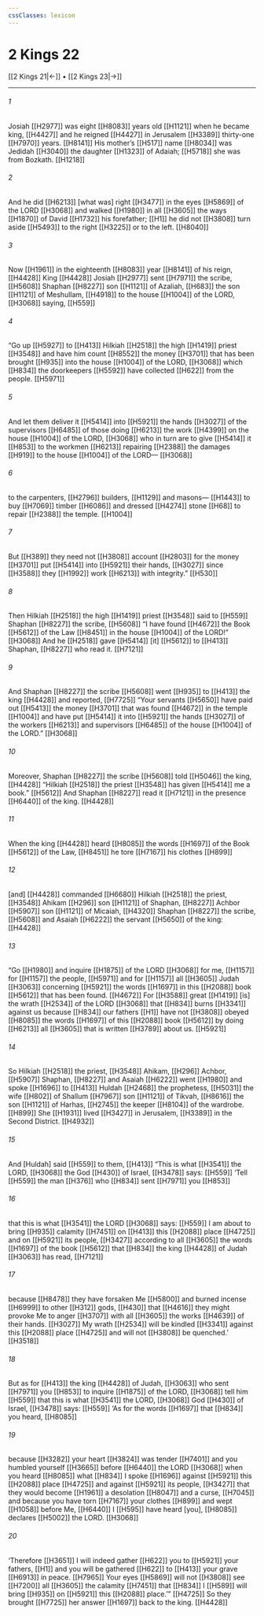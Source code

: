 ```yaml
---
cssClasses: lexicon
---
```


# 2 Kings 22

[[2 Kings 21|←]] • [[2 Kings 23|→]]

---

###### 1
Josiah [[H2977]] was eight [[H8083]] years old [[H1121]] when he became king, [[H4427]] and he reigned [[H4427]] in Jerusalem [[H3389]] thirty-one [[H7970]] years. [[H8141]] His mother’s [[H517]] name [[H8034]] was Jedidah [[H3040]] the daughter [[H1323]] of Adaiah; [[H5718]] she was from Bozkath. [[H1218]]

###### 2
And he did [[H6213]] [what was] right [[H3477]] in the eyes [[H5869]] of the LORD [[H3068]] and walked [[H1980]] in all [[H3605]] the ways [[H1870]] of David [[H1732]] his forefather; [[H1]] he did not [[H3808]] turn aside [[H5493]] to the right [[H3225]] or to the left. [[H8040]]

###### 3
Now [[H1961]] in the eighteenth [[H8083]] year [[H8141]] of his reign, [[H4428]] King [[H4428]] Josiah [[H2977]] sent [[H7971]] the scribe, [[H5608]] Shaphan [[H8227]] son [[H1121]] of Azaliah, [[H683]] the son [[H1121]] of Meshullam, [[H4918]] to the house [[H1004]] of the LORD, [[H3068]] saying, [[H559]]

###### 4
“Go up [[H5927]] to [[H413]] Hilkiah [[H2518]] the high [[H1419]] priest [[H3548]] and have him count [[H8552]] the money [[H3701]] that has been brought [[H935]] into the house [[H1004]] of the LORD, [[H3068]] which [[H834]] the doorkeepers [[H5592]] have collected [[H622]] from the people. [[H5971]]

###### 5
And let them deliver it [[H5414]] into [[H5921]] the hands [[H3027]] of the supervisors [[H6485]] of those doing [[H6213]] the work [[H4399]] on the house [[H1004]] of the LORD, [[H3068]] who in turn are to give [[H5414]] it [[H853]] to the workmen [[H6213]] repairing [[H2388]] the damages [[H919]] to the house [[H1004]] of the LORD— [[H3068]]

###### 6
to the carpenters, [[H2796]] builders, [[H1129]] and masons— [[H1443]] to buy [[H7069]] timber [[H6086]] and dressed [[H4274]] stone [[H68]] to repair [[H2388]] the temple. [[H1004]]

###### 7
But [[H389]] they need not [[H3808]] account [[H2803]] for the money [[H3701]] put [[H5414]] into [[H5921]] their hands, [[H3027]] since [[H3588]] they [[H1992]] work [[H6213]] with integrity.” [[H530]]

###### 8
Then Hilkiah [[H2518]] the high [[H1419]] priest [[H3548]] said to [[H559]] Shaphan [[H8227]] the scribe, [[H5608]] “I have found [[H4672]] the Book [[H5612]] of the Law [[H8451]] in the house [[H1004]] of the LORD!” [[H3068]] And he [[H2518]] gave [[H5414]] [it] [[H5612]] to [[H413]] Shaphan, [[H8227]] who read it. [[H7121]]

###### 9
And Shaphan [[H8227]] the scribe [[H5608]] went [[H935]] to [[H413]] the king [[H4428]] and reported, [[H7725]] “Your servants [[H5650]] have paid out [[H5413]] the money [[H3701]] that was found [[H4672]] in the temple [[H1004]] and have put [[H5414]] it into [[H5921]] the hands [[H3027]] of the workers [[H6213]] and supervisors [[H6485]] of the house [[H1004]] of the LORD.” [[H3068]]

###### 10
Moreover, Shaphan [[H8227]] the scribe [[H5608]] told [[H5046]] the king, [[H4428]] “Hilkiah [[H2518]] the priest [[H3548]] has given [[H5414]] me  a book.” [[H5612]] And Shaphan [[H8227]] read it [[H7121]] in the presence [[H6440]] of the king. [[H4428]]

###### 11
When the king [[H4428]] heard [[H8085]] the words [[H1697]] of the Book [[H5612]] of the Law, [[H8451]] he tore [[H7167]] his clothes [[H899]]

###### 12
[and] [[H4428]] commanded [[H6680]] Hilkiah [[H2518]] the priest, [[H3548]] Ahikam [[H296]] son [[H1121]] of Shaphan, [[H8227]] Achbor [[H5907]] son [[H1121]] of Micaiah, [[H4320]] Shaphan [[H8227]] the scribe, [[H5608]] and Asaiah [[H6222]] the servant [[H5650]] of the king: [[H4428]]

###### 13
“Go [[H1980]] and inquire [[H1875]] of the LORD [[H3068]] for me, [[H1157]] for [[H1157]] the people, [[H5971]] and for [[H1157]] all [[H3605]] Judah [[H3063]] concerning [[H5921]] the words [[H1697]] in this [[H2088]] book [[H5612]] that has been found. [[H4672]] For [[H3588]] great [[H1419]] [is] the wrath [[H2534]] of the LORD [[H3068]] that [[H834]] burns [[H3341]] against us  because [[H834]] our fathers [[H1]] have not [[H3808]] obeyed [[H8085]] the words [[H1697]] of this [[H2088]] book [[H5612]] by doing [[H6213]] all [[H3605]] that is written [[H3789]] about us. [[H5921]]

###### 14
So Hilkiah [[H2518]] the priest, [[H3548]] Ahikam, [[H296]] Achbor, [[H5907]] Shaphan, [[H8227]] and Asaiah [[H6222]] went [[H1980]] and spoke [[H1696]] to [[H413]] Huldah [[H2468]] the prophetess, [[H5031]] the wife [[H802]] of Shallum [[H7967]] son [[H1121]] of Tikvah, [[H8616]] the son [[H1121]] of Harhas, [[H2745]] the keeper [[H8104]] of the wardrobe. [[H899]] She [[H1931]] lived [[H3427]] in Jerusalem, [[H3389]] in the Second District. [[H4932]]

###### 15
And [Huldah] said [[H559]] to them, [[H413]] “This is what [[H3541]] the LORD, [[H3068]] the God [[H430]] of Israel, [[H3478]] says: [[H559]] ‘Tell [[H559]] the man [[H376]] who [[H834]] sent [[H7971]] you [[H853]]

###### 16
that this is what [[H3541]] the LORD [[H3068]] says: [[H559]] I am about to bring [[H935]] calamity [[H7451]] on [[H413]] this [[H2088]] place [[H4725]] and on [[H5921]] its people, [[H3427]] according to all [[H3605]] the words [[H1697]] of the book [[H5612]] that [[H834]] the king [[H4428]] of Judah [[H3063]] has read, [[H7121]]

###### 17
because [[H8478]] they have forsaken Me [[H5800]] and burned incense [[H6999]] to other [[H312]] gods, [[H430]] that [[H4616]] they might provoke Me to anger [[H3707]] with all [[H3605]] the works [[H4639]] of their hands. [[H3027]] My wrath [[H2534]] will be kindled [[H3341]] against this [[H2088]] place [[H4725]] and will not [[H3808]] be quenched.’ [[H3518]]

###### 18
But as for [[H413]] the king [[H4428]] of Judah, [[H3063]] who sent [[H7971]] you [[H853]] to inquire [[H1875]] of the LORD, [[H3068]] tell him [[H559]] that this is what [[H3541]] the LORD, [[H3068]] God [[H430]] of Israel, [[H3478]] says: [[H559]] ‘As for the words [[H1697]] that [[H834]] you heard, [[H8085]]

###### 19
because [[H3282]] your heart [[H3824]] was tender [[H7401]] and you humbled yourself [[H3665]] before [[H6440]] the LORD [[H3068]] when you heard [[H8085]] what [[H834]] I spoke [[H1696]] against [[H5921]] this [[H2088]] place [[H4725]] and against [[H5921]] its people, [[H3427]] that they would become [[H1961]] a desolation [[H8047]] and a curse, [[H7045]] and because you have torn [[H7167]] your clothes [[H899]] and wept [[H1058]] before Me, [[H6440]] I [[H595]] have heard [you], [[H8085]] declares [[H5002]] the LORD. [[H3068]]

###### 20
‘Therefore [[H3651]] I will indeed gather [[H622]] you to [[H5921]] your fathers, [[H1]] and you will be gathered [[H622]] to [[H413]] your grave [[H6913]] in peace. [[H7965]] Your eyes [[H5869]] will not [[H3808]] see [[H7200]] all [[H3605]] the calamity [[H7451]] that [[H834]] I [[H589]] will bring [[H935]] on [[H5921]] this [[H2088]] place.’” [[H4725]] So they brought [[H7725]] her answer [[H1697]] back to the king. [[H4428]]

